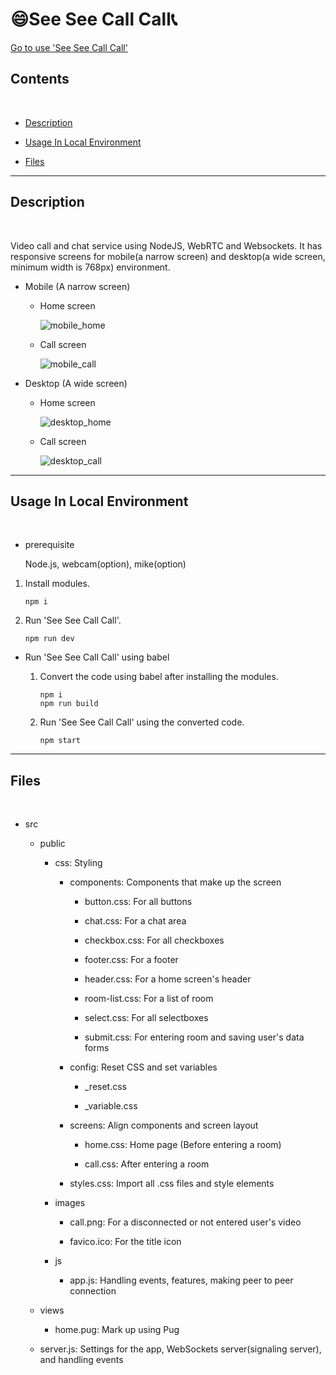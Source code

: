 # 😄See See Call Call📞

<a href="https://seeseecallcall.herokuapp.com/" target="_blank">Go to use 'See See Call Call'</a>

## Contents

<br>

- [Description](#description)

- [Usage In Local Environment](#usage-in-local-environment)

- [Files](#files)

---

## Description

<br>

Video call and chat service using NodeJS, WebRTC and Websockets. It has responsive screens for mobile(a narrow screen) and desktop(a wide screen, minimum width is 768px) environment.

- Mobile (A narrow screen)

  - Home screen

    ![mobile_home](https://user-images.githubusercontent.com/95136896/163564606-2086538a-8ba3-4784-ae82-ae539bcfd6e4.png)

  - Call screen

    ![mobile_call](https://user-images.githubusercontent.com/95136896/163564646-853f0b42-7c51-4abc-a775-5621e73603e1.png)

- Desktop (A wide screen)

  - Home screen

    ![desktop_home](https://user-images.githubusercontent.com/95136896/163564655-5bfe6c30-9d0a-4061-be95-e64a9228d095.png)

  - Call screen

    ![desktop_call](https://user-images.githubusercontent.com/95136896/163564659-46aa7ab1-38c1-4bee-a28c-4e5a52ab0ba9.png)

---

## Usage In Local Environment

<br>

- prerequisite

  Node.js, webcam(option), mike(option)

1. Install modules.

   ```
   npm i
   ```

2. Run 'See See Call Call'.

   ```
   npm run dev
   ```

- Run 'See See Call Call' using babel

  1. Convert the code using babel after installing the modules.

     ```
     npm i
     npm run build
     ```

  2. Run 'See See Call Call' using the converted code.

     ```
     npm start
     ```

---

## Files

<br>

- src

  - public

    - css: Styling

      - components: Components that make up the screen

        - button.css: For all buttons

        - chat.css: For a chat area

        - checkbox.css: For all checkboxes

        - footer.css: For a footer

        - header.css: For a home screen's header

        - room-list.css: For a list of room

        - select.css: For all selectboxes

        - submit.css: For entering room and saving user's data forms

      - config: Reset CSS and set variables

        - \_reset.css

        - \_variable.css

      - screens: Align components and screen layout

        - home.css: Home page (Before entering a room)

        - call.css: After entering a room

      - styles.css: Import all .css files and style elements

    - images

      - call.png: For a disconnected or not entered user's video

      - favico.ico: For the title icon

    - js

      - app.js: Handling events, features, making peer to peer connection

  - views

    - home.pug: Mark up using Pug

  - server.js: Settings for the app, WebSockets server(signaling server), and handling events
